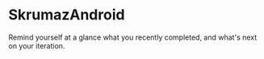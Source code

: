 SkrumazAndroid
==============

Remind yourself at a glance what you recently completed, and what's next on your iteration.
